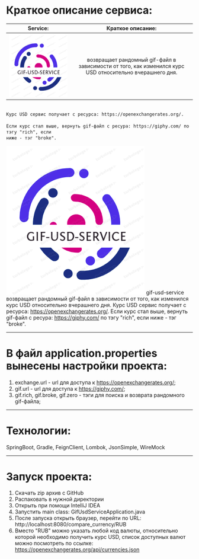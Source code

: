 # Краткое описание сервиса: 
Service:                   |  Краткое описание:
:-------------------------:|:-------------------------:
![Image alt](https://github.com/VCKazakova/image/raw/main/image.png)  | возвращает рандомный gif-файл в зависимости от того, как изменился курс USD относительно                                                                           вчерашнего дня.
                                                                        Курс USD сервис получает с ресурса: https://openexchangerates.org/.
                                                                        Если курс стал выше, вернуть gif-файл с ресура: https://giphy.com/ по тэгу "rich", если                                                                           ниже - тэг "broke".



![Image alt](https://github.com/VCKazakova/image/raw/main/image.png)
gif-usd-service возвращает рандомный gif-файл в зависимости от того, как изменился курс USD относительно вчерашнего дня.
Курс USD сервис получает с ресурса: https://openexchangerates.org/.
Если курс стал выше, вернуть gif-файл с ресура: https://giphy.com/ по тэгу "rich", если ниже - тэг "broke".

***

# В файл application.properties вынесены настройки проекта:
1. exchange.url - url для доступа к https://openexchangerates.org/;
2. gif.url - url для доступа к https://giphy.com/;
3. gif.rich, gif.broke, gif.zero - тэги для поиска и возврата рандомного gif-файла;

***

# Технологии:
SpringBoot, Gradle, FeignClient, Lombok, JsonSimple, WireMock

***

# Запуск проекта:
1. Скачать zip архив с GitHub
2. Распаковать в нужной директории
3. Открыть при помощи IntelliJ IDEA
4. Запустить main class: GifUsdServiceApplication.java
5. После запуска открыть браузер, перейти по URL: http://localhost:8080/compare_currency/RUB
6. Вместо "RUB" можно указать любой код валюты, относительно которой необходимо получить курс USD,
список доступных валют можно посмотреть по ссылке: https://openexchangerates.org/api/currencies.json

